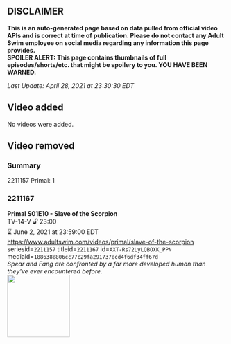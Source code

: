 ## DISCLAIMER
**This is an auto-generated page based on data pulled from official video APIs and is correct at time of publication. Please do not contact any Adult Swim employee on social media regarding any information this page provides.**  
**SPOILER ALERT: This page contains thumbnails of full episodes/shorts/etc. that might be spoilery to you. YOU HAVE BEEN WARNED.**  

_Last Update: April 28, 2021 at 23:30:30 EDT_
## Video added
No videos were added.  
## Video removed
### Summary
2211157 Primal: 1  
### 2211167
**Primal S01E10 - Slave of the Scorpion**  
TV-14-V 🔓 23:00  
⌛ June 2, 2021 at 23:59:00 EDT  
https://www.adultswim.com/videos/primal/slave-of-the-scorpion  
seriesid=`2211157` titleid=`2211167` id=`AXT-Rs72LyLQBOXK_PPN` mediaid=`188638e806cc77c29fa291737ecd4f6df34ff67d`  
_Spear and Fang are confronted by a far more developed human than they've ever encountered before._  
<a href="https://media.cdn.adultswim.com/uploads/20201028/thumbnails/2_201028152241-primal_010_air_cid-JGW2X.jpg"><img src="https://media.cdn.adultswim.com/uploads/20201028/thumbnails/2_201028152241-primal_010_air_cid-JGW2X.jpg" height="144px" /></a>
